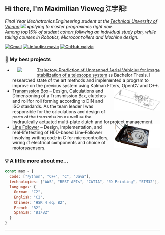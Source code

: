 <h2> Hi there, I'm Maximilian Vieweg 江宇阳!</h2>
<p><em>
Final Year Mechatronics Engineering student at the <a href="https://www.tuwien.at/en/">Technical University of Vienna</a> <img src="https://repositum.tuwien.at/image/TU-logo.png" width="15"> applying to master programmes right now. <br>
Among top 15% of student cohort following an individual study plan, while taking courses in Robotics, Microcontrollers and Machine design. 
</em></p>

[![Gmail](https://img.shields.io/badge/-Gmail-c14438?style=flat&logo=Gmail&logoColor=white)](mailto:maximilian.vieweg@gmail.com)
[![Linkedin: mavie](https://img.shields.io/badge/-LinkedIn-blue?style=flat-square&logo=Linkedin&logoColor=white&link=https://www.linkedin.com/in/mavie/)](https://www.linkedin.com/in/mavie/)
[![GitHub majvie](https://img.shields.io/github/followers/majvie?label=follow&style=social)](https://github.com/majvie)

### 🌱 My best projects

- <img align="right" src="https://www.acin.tuwien.ac.at/file/project/iat/OptoFence/optofence_overview-2-300x298.jpg" width="65" style="margin-bottom: 15px; padding-left: 15px; float: left; border-radius: 10%;"/> <a href="https://www.acin.tuwien.ac.at/en/project/optofence/">Trajectory Prediction of Unmanned Aerial Vehicles for image stabilization of a telescope system</a> as Bachelor Thesis. I researched state of the art methods and implemented a program to improve on the previous system using Kalman Filters, OpenCV and C++.
- <img align="right" src="assets/transmission_box.png" width="150" style="padding-bottom: 15px; padding-left: 15px; float: right;clear:both;border-radius: 10px;"><a href="https://github.com/majvie/transmission_box">Transmission Box</a> – Design, Calculations and Dimensioning of a Transmission Box, clutches and roll for roll forming according to DIN and ISO standards. As the team leader I was responsible for the calculations and design of parts of the transmission as well as the hydraulically actuated multi-plate clutch and for project management. 
- <img align="right" src="assets/line_follower.png" width="150" style="padding-bottom: 15px; padding-left: 15px; float: right;clear:both;"><a href="https://github.com/majvie/line_follower">Line Follower</a> – Design, Implementation, and real-life testing of HDD-based Line-Follower involving writing code in C for microcontrollers, wiring of electrical components and choice of motors/sensors. 

### 💡 A little more about me...  

```javascript
const max = {
  code: ["Python", "C++", "C", "Java"],
  technologies: ["AWS", "REST APIs", "CATIA", "3D Printing", "STM32"],
  languages: {
    German: "C2",
    English: "C2",
    Chinese: "HSK 4 eq. B2",
    French: "B2", 
    Spanish: "B1/B2"
  }
}
```


---
